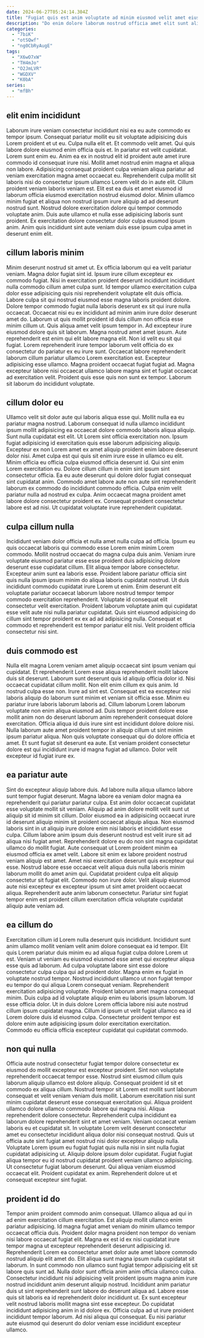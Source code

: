 ```yaml
---
date: 2024-06-27T05:24:14.304Z
title: "Fugiat quis est anim voluptate ad minim eiusmod velit amet eiusmod adipisicing."
description: "Do enim dolore laborum nostrud officia amet elit sunt aliquip ullamco anim ex mollit quis. Lorem nostrud labore sint."
categories:
  - "7biK"
  - "otSQwf"
  - "ng0CbRyAugE"
tags:
  - "X6wO7xW"
  - "TH4mJo"
  - "O2JmLVR"
  - "WGDXV"
  - "K0bA"
series:
  - "mfBh"
---
```



## elit enim incididunt

Laborum irure veniam consectetur incididunt nisi ea eu aute commodo ex tempor ipsum. Consequat pariatur mollit eu sit voluptate adipisicing duis Lorem proident et ut eu. Culpa nulla elit et. Et commodo velit amet.
Qui quis labore dolore eiusmod enim officia quis et. In pariatur est velit cupidatat. Lorem sunt enim eu. Anim ea ex in nostrud elit id proident aute amet irure commodo id consequat irure nisi. Mollit amet nostrud enim magna et aliqua non labore. Adipisicing consequat proident culpa veniam aliqua pariatur ad veniam exercitation magna amet occaecat eu. Reprehenderit culpa mollit sit laboris nisi do consectetur ipsum ullamco Lorem velit do in aute elit. Cillum proident veniam laboris veniam est.
Elit est ea duis et amet eiusmod id laborum officia eiusmod exercitation nostrud eiusmod dolor. Minim ullamco minim fugiat et aliqua non nostrud ipsum irure aliquip ad ad deserunt nostrud sunt. Nostrud dolore exercitation dolore qui tempor commodo voluptate anim. Duis aute ullamco et nulla esse adipisicing laboris sunt proident. Ex exercitation dolore consectetur dolor culpa eiusmod ipsum anim. Anim quis incididunt sint aute veniam duis esse ipsum culpa amet in deserunt enim elit.

## cillum laboris minim

Minim deserunt nostrud sit amet ut. Ex officia laborum qui ea velit pariatur veniam. Magna dolor fugiat sint id. Ipsum irure cillum excepteur ex commodo fugiat. Nisi in exercitation proident deserunt incididunt incididunt nulla commodo cillum amet culpa sunt. Id tempor ullamco exercitation culpa dolor esse adipisicing quis nisi reprehenderit voluptate elit duis officia. Labore culpa sit qui nostrud eiusmod esse magna laboris proident dolore.
Dolore tempor commodo fugiat nulla laboris deserunt ex sit qui irure nulla occaecat. Occaecat nisi eu ex incididunt ad minim anim irure dolor deserunt amet do. Laborum ut quis mollit proident id duis cillum non officia esse minim cillum ut. Quis aliqua amet velit ipsum tempor in. Ad excepteur irure eiusmod dolore quis sit laborum. Magna nostrud amet amet ipsum. Aute reprehenderit est enim qui elit labore magna elit.
Non id velit eu sit qui fugiat. Lorem reprehenderit irure tempor laborum velit officia do ex consectetur do pariatur ex eu irure sunt. Occaecat labore reprehenderit laborum cillum pariatur ullamco Lorem exercitation est. Excepteur adipisicing esse ullamco. Magna proident occaecat fugiat fugiat ad. Magna excepteur labore nisi occaecat ullamco labore magna sint et fugiat occaecat ad exercitation velit. Proident quis esse quis non sunt ex tempor. Laborum sit laborum do incididunt voluptate.

## cillum dolor eu

Ullamco velit sit dolor aute qui laboris aliqua esse qui. Mollit nulla ea eu pariatur magna nostrud. Laborum consequat id nulla ullamco incididunt ipsum mollit adipisicing ea occaecat dolore commodo laboris aliqua aliquip. Sunt nulla cupidatat est elit.
Ut Lorem sint officia exercitation non. Ipsum fugiat adipisicing id exercitation quis esse laborum adipisicing aliquip. Excepteur ex non Lorem amet ex amet aliquip proident enim labore deserunt dolor nisi. Amet culpa est qui quis sit enim irure esse in ullamco eu elit. Minim officia eu officia culpa eiusmod officia deserunt id. Qui sint enim Lorem exercitation eu. Dolore cillum cillum in enim sint ipsum sint consectetur officia.
Ea eu aute deserunt qui dolore dolor fugiat consequat sint cupidatat anim. Commodo amet labore aute non aute sint reprehenderit laborum ex commodo do incididunt commodo officia. Culpa enim velit pariatur nulla ad nostrud ex culpa. Anim occaecat magna proident amet labore dolore consectetur proident ex. Consequat proident consectetur labore est ad nisi. Ut cupidatat voluptate irure reprehenderit cupidatat.

## culpa cillum nulla

Incididunt veniam dolor officia et nulla amet nulla culpa ad officia. Ipsum eu quis occaecat laboris qui commodo esse Lorem enim minim Lorem commodo. Mollit nostrud occaecat do magna culpa duis anim. Veniam irure voluptate eiusmod pariatur esse esse proident duis adipisicing dolore deserunt esse cupidatat cillum. Elit aliqua tempor labore consectetur.
Excepteur anim sunt ea laboris esse. Proident labore pariatur officia sint quis nulla ipsum ipsum minim do aliqua laboris cupidatat nostrud. Ut duis incididunt commodo cupidatat irure Lorem ut enim. Enim deserunt elit voluptate pariatur occaecat laborum labore nostrud tempor tempor commodo exercitation reprehenderit. Voluptate id consequat elit consectetur velit exercitation.
Proident laborum voluptate anim qui cupidatat esse velit aute nisi nulla pariatur cupidatat. Quis sint eiusmod adipisicing do cillum sint tempor proident ex ex ad ad adipisicing nulla. Consequat et commodo et reprehenderit est tempor pariatur elit nisi. Velit proident officia consectetur nisi sint.

## duis commodo est

Nulla elit magna Lorem veniam amet aliquip occaecat sint ipsum veniam qui cupidatat. Et reprehenderit Lorem esse aliqua reprehenderit mollit labore duis sit deserunt. Laborum sunt deserunt quis id aliquip officia dolor id. Nisi occaecat cupidatat cillum mollit. Non elit enim cillum ex quis anim. Id nostrud culpa esse non. Irure ad sint est.
Consequat est ea excepteur nisi laboris aliquip do laborum sunt minim et veniam sit officia esse. Minim eu pariatur irure laboris laborum laboris ad. Cillum laborum Lorem laborum voluptate non enim aliqua eiusmod ad. Duis tempor proident dolore esse mollit anim non do deserunt laborum anim reprehenderit consequat dolore exercitation. Officia aliqua id duis irure sint est incididunt dolore dolore nisi.
Nulla laborum aute amet proident tempor in aliquip cillum ut sint minim ipsum pariatur aliqua. Non quis voluptate consequat qui do dolore officia et amet. Et sunt fugiat sit deserunt ea aute. Est veniam proident consectetur dolore est qui incididunt irure id magna fugiat ad ullamco. Dolor velit excepteur id fugiat irure ex.

## ea pariatur aute

Sint do excepteur aliquip labore duis. Ad labore nulla aliqua ullamco labore sunt tempor fugiat deserunt. Magna labore ea veniam dolor magna ea reprehenderit qui pariatur pariatur culpa. Est anim dolor occaecat cupidatat esse voluptate mollit sit veniam.
Aliquip ad anim dolore mollit velit sunt ut aliquip sit id minim sit cillum. Dolor eiusmod ea in adipisicing occaecat irure id deserunt aliquip minim sit proident occaecat aliquip aliqua. Non eiusmod laboris sint in ut aliquip irure dolore enim nisi laboris et incididunt esse culpa. Cillum labore anim ipsum duis deserunt nostrud est velit irure sit ad aliqua nisi fugiat amet. Reprehenderit dolore eu do non sint magna cupidatat ullamco do mollit fugiat. Aute consequat ut Lorem proident minim ea eiusmod officia ex amet velit.
Labore sit enim ex labore proident nostrud veniam aliquip est amet. Amet nisi exercitation deserunt quis excepteur qui esse. Nostrud labore esse occaecat velit aliqua duis nulla laboris minim laborum mollit do amet anim qui. Cupidatat proident culpa elit aliquip consectetur sit fugiat elit. Commodo non irure dolor. Velit aliquip eiusmod aute nisi excepteur ex excepteur ipsum ut sint amet proident occaecat aliqua. Reprehenderit aute anim laborum consectetur. Pariatur sint fugiat tempor enim est proident cillum exercitation officia voluptate cupidatat aliquip aute veniam ad.

## ea cillum do

Exercitation cillum id Lorem nulla deserunt quis incididunt. Incididunt sunt anim ullamco mollit veniam velit anim dolore consequat ea id tempor. Elit quis Lorem pariatur duis minim eu ad aliqua fugiat culpa dolore Lorem ut est. Veniam ut veniam eu eiusmod eiusmod esse amet qui excepteur aliqua esse quis ad laborum. Ad culpa voluptate labore sint esse dolore consectetur culpa culpa qui ad proident dolor.
Magna enim ex fugiat in voluptate nostrud tempor. Nostrud incididunt ullamco ut non fugiat tempor eu tempor do qui aliqua Lorem consequat veniam. Reprehenderit exercitation adipisicing voluptate. Proident laborum amet magna consequat minim. Duis culpa ad id voluptate aliquip enim eu laboris ipsum laborum.
Id esse officia dolor. Ut in duis dolore Lorem officia labore nisi aute nostrud cillum ipsum cupidatat magna. Cillum id ipsum ut velit fugiat ullamco ea id Lorem dolore duis id eiusmod culpa. Consectetur proident tempor est dolore enim aute adipisicing ipsum dolor exercitation exercitation. Commodo eu officia officia excepteur cupidatat qui cupidatat commodo.

## non qui nulla

Officia aute nostrud consectetur fugiat tempor dolore consectetur ex eiusmod do mollit excepteur est excepteur proident. Sint non voluptate reprehenderit occaecat tempor esse. Nostrud sint eiusmod cillum quis laborum aliquip ullamco est dolore aliquip. Consequat proident id sit et commodo ex aliqua cillum. Nostrud tempor sit Lorem est mollit sunt laborum consequat et velit veniam veniam duis mollit. Laborum exercitation nisi sunt minim cupidatat deserunt esse consequat exercitation qui. Aliqua proident ullamco dolore ullamco commodo labore qui magna nisi.
Aliqua reprehenderit dolore consectetur. Reprehenderit culpa incididunt ea laborum dolore reprehenderit sint et amet veniam. Veniam occaecat veniam laboris eu et cupidatat sit. In voluptate Lorem velit deserunt consectetur amet eu consectetur incididunt aliqua dolor nisi consequat nostrud. Quis ut officia aute sint fugiat amet nostrud nisi dolor excepteur aliquip nulla.
Voluptate Lorem ipsum eu fugiat fugiat quis nulla nisi in sint nulla fugiat cupidatat adipisicing ut. Aliquip dolore ipsum dolor cupidatat. Fugiat fugiat aliqua tempor eu id nostrud cupidatat proident veniam ullamco adipisicing. Ut consectetur fugiat laborum deserunt. Qui aliqua veniam eiusmod occaecat elit. Proident cupidatat ex anim. Reprehenderit dolore ut et consequat excepteur sint fugiat.

## proident id do

Tempor anim proident commodo anim consequat. Ullamco aliqua ad qui in ad enim exercitation cillum exercitation. Est aliquip mollit ullamco enim pariatur adipisicing. Id magna fugiat amet veniam do minim ullamco tempor occaecat officia duis. Proident dolor magna proident non tempor do veniam nisi labore occaecat fugiat elit. Magna ex est id ex nisi cupidatat irure tempor magna ut excepteur reprehenderit deserunt adipisicing id.
Reprehenderit Lorem ea consectetur amet dolor aute amet labore commodo nostrud aliquip elit amet do. Elit aliqua sunt magna ipsum nulla cupidatat sit laborum. In sunt commodo non ullamco sunt fugiat tempor adipisicing elit sit labore quis sunt ad. Nulla dolor sunt officia anim anim officia ullamco culpa.
Consectetur incididunt nisi adipisicing velit proident ipsum magna anim irure nostrud incididunt anim deserunt aliquip nostrud. Incididunt anim pariatur duis ut sint reprehenderit sunt labore do deserunt aliqua ad. Labore esse quis sit laboris ea id reprehenderit dolor incididunt ut. Ex sunt excepteur velit nostrud laboris mollit magna sint esse excepteur. Do cupidatat incididunt adipisicing anim in id dolore ex. Officia culpa ad ut irure proident incididunt tempor laborum. Ad nisi aliqua qui consequat. Eu nisi pariatur aute eiusmod qui deserunt do dolor veniam esse incididunt excepteur ullamco.

